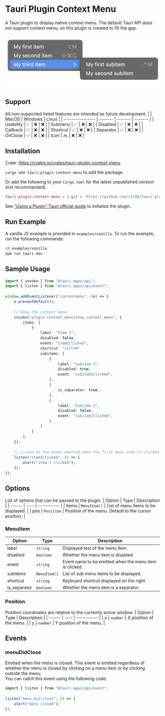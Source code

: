 # Tauri Plugin Context Menu

A Tauri plugin to display native context menu.
The default Tauri API does not support context menu, so this plugin is created to fill the gap.

![Screenshot](./assets/screenshot.png)

## Support
All non-supported listed features are intended as future development.
|                  | MacOS   | Windows | Linux   |
| ---------------- | ------- | ------- | ------- |
| Usability        | ✅      | ❌       | ❌        |
| Submenu          | ✅      | ❌       | ❌        |
| Disabled         | ✅      | ❌       | ❌        |
| Callback         | ✅      | ❌       | ❌        |
| Shortcut         | ✅      | ❌       | ❌        |
| Separator        | ✅      | ❌       | ❌        |
| OnClose          | ✅      | ❌       | ❌        |
| Icon             | 🔜      | ❌       | ❌        |

## Installation
Crate: https://crates.io/crates/tauri-plugin-context-menu

`cargo add tauri-plugin-context-menu` to add the package.

Or add the following to your `Cargo.toml` for the latest unpublished version (not recommanded).

```toml
tauri-plugin-context-menu = { git = "https://github.com/c2r0b/tauri-plugin-context-menu", branch = "main" }
```

See ["Using a Plugin" Tauri official guide](https://tauri.app/v1/guides/features/plugin#using-a-plugin) to initialize the plugin.

## Run Example
A vanilla JS example is provided in `examples/vanilla`. To run the example, run the following commands:

```bash
cd examples/vanilla
npm run tauri dev
```

## Sample Usage

```ts
import { invoke } from "@tauri-apps/api";
import { listen } from "@tauri-apps/api/event";

window.addEventListener("contextmenu", (e) => {
    e.preventDefault();

    // Show the context menu
    invoke("plugin:context_menu|show_context_menu", {
        items: [
            {
                label: "Item 1",
                disabled: false,
                event: "item1clicked",
                shortcut: "ctrl+M"
                subitems: [
                    {
                        label: "Subitem 1",
                        disabled: true,
                        event: "subitem1clicked",
                    },
                    {
                        is_separator: true,
                    },
                    {
                        label: "Subitem 2",
                        disabled: false,
                        event: "subitem2clicked",
                    }
                ]
            }
        ],
    });

    // Listen to the event emitted when the first menu item is clicked
    listen("item1clicked", () => {
        alert("item 1 clicked");
    });
});
```

## Options
List of options that can be passed to the plugin.
| Option | Type | Description |
| ------ | ---- | ----------- |
| items | `MenuItem[]` | List of menu items to be displayed. |
| pos | `Position` | Position of the menu. Default to the cursor position. |

### MenuItem
| Option | Type | Description |
| ------ | ---- | ----------- |
| label | `string` | Displayed test of the menu item. |
| disabled | `boolean` | Whether the menu item is disabled. |
| event | `string` | Event name to be emitted when the menu item is clicked. |
| subitems | `MenuItem[]` | List of sub menu items to be displayed. |
| shortcut | `string` | Keyboard shortcut displayed on the right. |
| is_separator | `boolean` | Whether the menu item is a separator. |

### Position
Position coordinates are relative to the currently active window.
| Option | Type | Description |
| ------ | ---- | ----------- |
| x | `number` | X position of the menu. |
| y | `number` | Y position of the menu. |

## Events
### menuDidClose
Emitted when the menu is closed. This event is emitted regardless of whether the menu is closed by clicking on a menu item or by clicking outside the menu.  
You can catch this event using the following code:

```ts
import { listen } from "@tauri-apps/api/event";

listen("menu-did-close", () => {
    alert("menu closed");
});
```